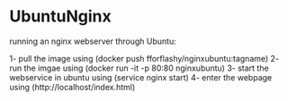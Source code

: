 # UbuntuNginx
running an nginx webserver through Ubuntu:

1- pull the image using (docker push fforflashy/nginxubuntu:tagname)
2- run the imgae using (docker run -it -p 80:80 nginxubuntu)
3- start the webservice in ubuntu using (service nginx start)
4- enter the webpage using (http://localhost/index.html)
